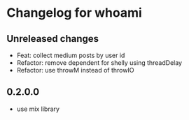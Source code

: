 # Changelog for whoami

## Unreleased changes

- Feat: collect medium posts by user id
- Refactor: remove dependent for shelly using threadDelay
- Refactor: use throwM instead of throwIO

## 0.2.0.0

- use mix library
